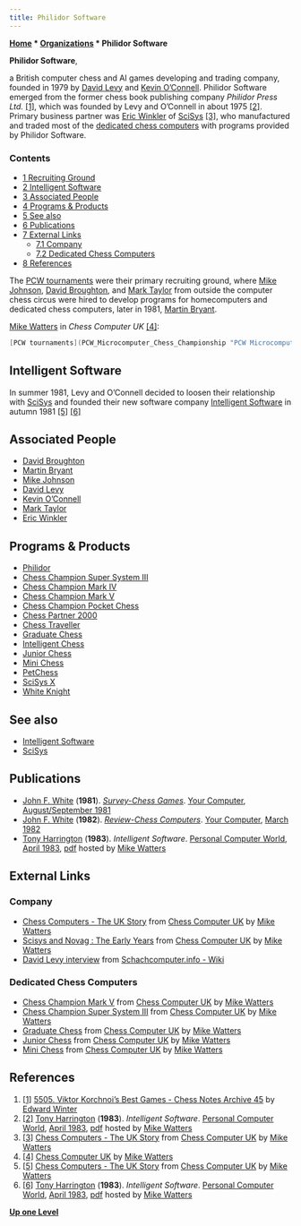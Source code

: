 ```yaml
---
title: Philidor Software
---
```

**[Home](Home "Home") \* [Organizations](Organizations "Organizations") \* Philidor Software**


**Philidor Software**,  

a British computer chess and AI games developing and trading company, founded in 1979 by [David Levy](David_Levy "David Levy") and [Kevin O’Connell](Kevin_O%E2%80%99Connell "Kevin O’Connell"). Philidor Software emerged from the former chess book publishing company *Philidor Press Ltd.* <a id="cite-note-1" href="#cite-ref-1">[1]</a>, which was founded by Levy and O’Connell in about 1975 <a id="cite-note-2" href="#cite-ref-2">[2]</a>. Primary business partner was [Eric Winkler](Eric_Winkler "Eric Winkler") of [SciSys](Saitek "Saitek") <a id="cite-note-3" href="#cite-ref-3">[3]</a>, who manufactured and traded most of the [dedicated chess computers](Dedicated_Chess_Computers "Dedicated Chess Computers") with programs provided by Philidor Software.



### Contents


* [1 Recruiting Ground](#recruiting-ground)
* [2 Intelligent Software](#intelligent-software)
* [3 Associated People](#associated-people)
* [4 Programs & Products](#programs-.26-products)
* [5 See also](#see-also)
* [6 Publications](#publications)
* [7 External Links](#external-links)
	+ [7.1 Company](#company)
	+ [7.2 Dedicated Chess Computers](#dedicated-chess-computers)
* [8 References](#references)






The [PCW tournaments](PCW_Microcomputer_Chess_Championship "PCW Microcomputer Chess Championship") were their primary recruiting ground, where [Mike Johnson](Mike_Johnson "Mike Johnson"), [David Broughton](David_Broughton "David Broughton"), and [Mark Taylor](Mark_Taylor "Mark Taylor") from outside the computer chess circus were hired to develop programs for homecomputers and dedicated chess computers, later in 1981, [Martin Bryant](Martin_Bryant "Martin Bryant").


[Mike Watters](Mike_Watters "Mike Watters") in *Chess Computer UK* <a id="cite-note-4" href="#cite-ref-4">[4]</a>:




```C++
[PCW tournaments](PCW_Microcomputer_Chess_Championship "PCW Microcomputer Chess Championship") were to provide [Levy](David_Levy "David Levy") and [O’Connell](Kevin_O%E2%80%99Connell "Kevin O’Connell") with a fertile recruiting ground for proven chess programmers. For the time being though other avenues were explored. At the bottom of his article entitled ‘Chess Programming: Before You Begin’ published in the May 1979 edition of Personal Computer World, David Levy added an advertisement for programmers. At this point the Philidor Software company was born. 

```

 [](http://www.chesscomputeruk.com/html/chess_computers_-_the_uk_story.html) 
## Intelligent Software


In summer 1981, Levy and O’Connell decided to loosen their relationship with [SciSys](Saitek "Saitek") and founded their new software company [Intelligent Software](Intelligent_Software "Intelligent Software") in autumn 1981 <a id="cite-note-5" href="#cite-ref-5">[5]</a> <a id="cite-note-6" href="#cite-ref-6">[6]</a>



## Associated People


* [David Broughton](David_Broughton "David Broughton")
* [Martin Bryant](Martin_Bryant "Martin Bryant")
* [Mike Johnson](Mike_Johnson "Mike Johnson")
* [David Levy](David_Levy "David Levy")
* [Kevin O’Connell](Kevin_O%E2%80%99Connell "Kevin O’Connell")
* [Mark Taylor](Mark_Taylor "Mark Taylor")
* [Eric Winkler](Eric_Winkler "Eric Winkler")


## Programs & Products


* [Philidor](Philidor "Philidor")
* [Chess Champion Super System III](Chess_Champion_Super_System_III "Chess Champion Super System III")
* [Chess Champion Mark IV](Chess_Champion_Mark_IV "Chess Champion Mark IV")
* [Chess Champion Mark V](Chess_Champion_Mark_V "Chess Champion Mark V")
* [Chess Champion Pocket Chess](Chess_Champion_Pocket_Chess "Chess Champion Pocket Chess")
* [Chess Partner 2000](Chess_Partner_2000 "Chess Partner 2000")
* [Chess Traveller](index.php?title=Chess_Traveller&action=edit&redlink=1 "Chess Traveller (page does not exist)")
* [Graduate Chess](Mini_Chess#Graduate "Mini Chess")
* [Intelligent Chess](Intelligent_Chess "Intelligent Chess")
* [Junior Chess](Mini_Chess#Junior "Mini Chess")
* [Mini Chess](Mini_Chess "Mini Chess")
* [PetChess](PetChess "PetChess")
* [SciSys X](SciSys_X "SciSys X")
* [White Knight](White_Knight "White Knight")


## See also


* [Intelligent Software](Intelligent_Software "Intelligent Software")
* [SciSys](Saitek "Saitek")


## Publications


* [John F. White](John_F._White "John F. White") (**1981**). *[Survey-Chess Games](http://yourcomputeronline.wordpress.com/2010/12/10/survey-chess-games/)*. [Your Computer](Your_Computer "Your Computer"), [August/September 1981](http://yourcomputeronline.wordpress.com/2010/10/31/augustseptember-1981-contents-and-editorial/)
* [John F. White](John_F._White "John F. White") (**1982**). *[Review-Chess Computers](http://yourcomputeronline.wordpress.com/2011/01/31/review-chess-computers/)*. [Your Computer](Your_Computer "Your Computer"), [March 1982](http://yourcomputeronline.wordpress.com/2011/01/30/march-1982-contents-and-editorial/)
* [Tony Harrington](Tony_Harrington "Tony Harrington") (**1983**). *Intelligent Software*. [Personal Computer World](Personal_Computer_World "Personal Computer World"), [April 1983](http://www.chesscomputeruk.com/html/publication_archive_1983.html), [pdf](http://www.chesscomputeruk.com/PCW_April_1983.pdf) hosted by [Mike Watters](Mike_Watters "Mike Watters")


## External Links


### Company


* [Chess Computers - The UK Story](http://www.chesscomputeruk.com/html/chess_computers_-_the_uk_story.html) from [Chess Computer UK](http://www.chesscomputeruk.com/index.html) by [Mike Watters](Mike_Watters "Mike Watters")
* [Scisys and Novag : The Early Years](http://www.chesscomputeruk.com/html/scisys_and_novag___the_early_y.html) from [Chess Computer UK](http://www.chesscomputeruk.com/index.html) by [Mike Watters](Mike_Watters "Mike Watters")
* [David Levy interview](http://www.schach-computer.info/wiki/index.php/Levy,_David) from [Schachcomputer.info - Wiki](http://www.schach-computer.info/wiki/index.php/Hauptseite_En)


### Dedicated Chess Computers


* [Chess Champion Mark V](http://www.chesscomputeruk.com/html/chess_champion_mark_v.html) from [Chess Computer UK](http://www.chesscomputeruk.com/index.html) by [Mike Watters](Mike_Watters "Mike Watters")
* [Chess Champion Super System III](http://www.chesscomputeruk.com/html/chess_champion_super_system_ii.html) from [Chess Computer UK](http://www.chesscomputeruk.com/index.html) by [Mike Watters](Mike_Watters "Mike Watters")
* [Graduate Chess](http://www.chesscomputeruk.com/html/graduate_chess.html) from [Chess Computer UK](http://www.chesscomputeruk.com/index.html) by [Mike Watters](Mike_Watters "Mike Watters")
* [Junior Chess](http://www.chesscomputeruk.com/html/junior_chess.html) from [Chess Computer UK](http://www.chesscomputeruk.com/index.html) by [Mike Watters](Mike_Watters "Mike Watters")
* [Mini Chess](http://www.chesscomputeruk.com/html/mini_chess.html) from [Chess Computer UK](http://www.chesscomputeruk.com/index.html) by [Mike Watters](Mike_Watters "Mike Watters")


## References


1. <a id="cite-ref-1" href="#cite-note-1">[1]</a> [5505. Viktor Korchnoi’s Best Games - Chess Notes Archive 45](http://www.chesshistory.com/winter/winter45.html) by [Edward Winter](https://en.wikipedia.org/wiki/Edward_Winter_%28chess_historian%29)
2. <a id="cite-ref-2" href="#cite-note-2">[2]</a> [Tony Harrington](Tony_Harrington "Tony Harrington") (**1983**). *Intelligent Software*. [Personal Computer World](Personal_Computer_World "Personal Computer World"), [April 1983](http://www.chesscomputeruk.com/html/publication_archive_1983.html), [pdf](http://www.chesscomputeruk.com/PCW_April_1983.pdf) hosted by [Mike Watters](Mike_Watters "Mike Watters")
3. <a id="cite-ref-3" href="#cite-note-3">[3]</a> [Chess Computers - The UK Story](http://www.chesscomputeruk.com/html/chess_computers_-_the_uk_story.html) from [Chess Computer UK](http://www.chesscomputeruk.com/index.html) by [Mike Watters](Mike_Watters "Mike Watters")
4. <a id="cite-ref-4" href="#cite-note-4">[4]</a> [Chess Computer UK](http://www.chesscomputeruk.com/index.html) by [Mike Watters](Mike_Watters "Mike Watters")
5. <a id="cite-ref-5" href="#cite-note-5">[5]</a> [Chess Computers - The UK Story](http://www.chesscomputeruk.com/html/chess_computers_-_the_uk_story.html) from [Chess Computer UK](http://www.chesscomputeruk.com/index.html) by [Mike Watters](Mike_Watters "Mike Watters")
6. <a id="cite-ref-6" href="#cite-note-6">[6]</a> [Tony Harrington](Tony_Harrington "Tony Harrington") (**1983**). *Intelligent Software*. [Personal Computer World](Personal_Computer_World "Personal Computer World"), [April 1983](http://www.chesscomputeruk.com/html/publication_archive_1983.html), [pdf](http://www.chesscomputeruk.com/PCW_April_1983.pdf) hosted by [Mike Watters](Mike_Watters "Mike Watters")

**[Up one Level](Organizations "Organizations")**







 
